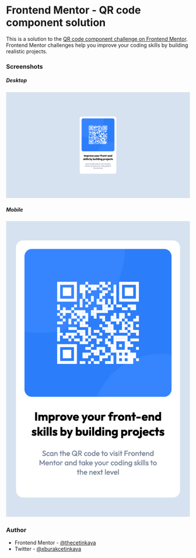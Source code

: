 # Frontend Mentor - QR code component solution

This is a solution to the [QR code component challenge on Frontend Mentor](https://www.frontendmentor.io/challenges/qr-code-component-iux_sIO_H). Frontend Mentor challenges help you improve your coding skills by building realistic projects.

### Screenshots

##### Desktop

![](./screenshots/Desktop.png)

##### Mobile

![](./screenshots/Mobile.png)

### Author

- Frontend Mentor - [@thecetinkaya](https://www.frontendmentor.io/profile/thecetinkaya)
- Twitter - [@xburakcetinkaya](https://www.twitter.com/xburakcetinkaya)

